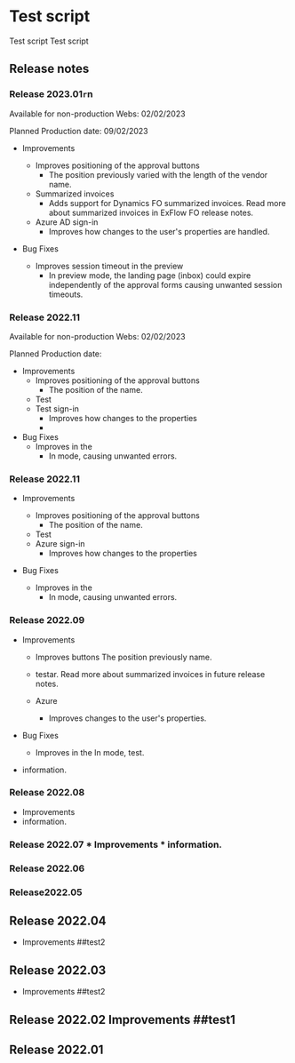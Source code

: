 # Test script
Test script
Test script


## Release notes

### Release 2023.01`r`n 
Available for non-production Webs: 02/02/2023
 
Planned Production date: 09/02/2023


* Improvements
   * Improves positioning of the approval buttons 
       * The position previously varied with the length of the vendor name. 
   * Summarized invoices  
       * Adds support for Dynamics FO summarized invoices. Read more about summarized invoices in ExFlow FO release notes.  
   * Azure AD sign-in  
       * Improves how changes to the user's properties are handled.  

* Bug Fixes
   * Improves session timeout in the preview 
       * In preview mode, the landing page (inbox) could expire independently of the approval forms causing unwanted session timeouts. 




 ### Release 2022.11
 
 Available for non-production Webs: 02/02/2023
 
 Planned Production date:
 
* Improvements
  * Improves positioning of the approval buttons
     * The position of the name.
  * Test 
  * Test sign-in 
      * Improves how changes to the properties
      * 
* Bug Fixes
  * Improves in the 
      * In mode, causing unwanted errors.

 ### Release 2022.11

* Improvements
  * Improves positioning of the approval buttons
      * The position of the name.
  * Test 
  * Azure sign-in 
      * Improves how changes to the properties

* Bug Fixes
  * Improves in the 
      * In mode, causing unwanted errors.



 ### Release 2022.09

* Improvements
  * Improves buttons
The position previously name.
  *  testar. Read more about summarized invoices in future release notes.

  * Azure  
      * Improves  changes to the user's properties.  

* Bug Fixes
  * Improves in the 
In  mode, test.



* information.
### Release  2022.08 
* Improvements  
* information.
### Release  2022.07 * Improvements  * information.
### Release 2022.06
### Release2022.05
## Release 2022.04 
- Improvements  ##test2
## Release 2022.03 
- Improvements  ##test2
## Release 2022.02 Improvements  ##test1


## Release 2022.01
